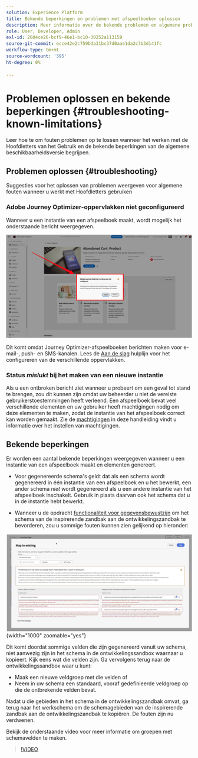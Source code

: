 ```yaml
---
solution: Experience Platform
title: Bekende beperkingen en problemen met afspeelboeken oplossen
description: Meer informatie over de bekende problemen en algemene problemen met afspeelboeken en hoe u deze problemen kunt oplossen
role: User, Developer, Admin
exl-id: 2604ce26-bcf9-46e1-bc10-30252a113159
source-git-commit: ecce42e2c759bda31bc37d0aae1da2c7b3d141fc
workflow-type: tm+mt
source-wordcount: '395'
ht-degree: 0%

---
```



# Problemen oplossen en bekende beperkingen {#troubleshooting-known-limitations}

Leer hoe te om fouten problemen op te lossen wanneer het werken met de Hoofdletters van het Gebruik en de bekende beperkingen van de algemene beschikbaarheidsversie begrijpen.

## Problemen oplossen {#troubleshooting}

Suggesties voor het oplossen van problemen weergeven voor algemene fouten wanneer u werkt met Hoofdletters gebruiken

### Adobe Journey Optimizer-oppervlakken niet geconfigureerd

Wanneer u een instantie van een afspeelboek maakt, wordt mogelijk het onderstaande bericht weergegeven.

![Problemen oplossen](/help/use-case-playbooks/assets/playbooks/troubleshooting/troubleshooting-ajo.png)

Dit komt omdat Journey Optimizer-afspeelboeken berichten maken voor e-mail-, push- en SMS-kanalen. Lees de [Aan de slag](/help/use-case-playbooks/playbooks/get-started.md#configure-sandbox-and-channel-surfaces-in-journey-optimizer) hulplijn voor het configureren van de verschillende oppervlakken.

### Status *mislukt* bij het maken van een nieuwe instantie

Als u een ontbroken bericht ziet wanneer u probeert om een geval tot stand te brengen, zou dit kunnen zijn omdat uw beheerder u niet de vereiste gebruikerstoestemmingen heeft verleend. Een afspeelboek bevat veel verschillende elementen en uw gebruiker heeft machtigingen nodig om deze elementen te maken, zodat de instantie van het afspeelboek correct kan worden gemaakt. Zie de [machtigingen](/help/use-case-playbooks/playbooks/get-started.md#grant-your-team-the-required-access-permissions) in deze handleiding vindt u informatie over het instellen van machtigingen.

## Bekende beperkingen

Er worden een aantal bekende beperkingen weergegeven wanneer u een instantie van een afspeelboek maakt en elementen genereert.

* Voor gegenereerde schema&#39;s geldt dat als een schema wordt gegenereerd in één instantie van een afspeelboek en u het bewerkt, een ander schema *niet* wordt gegenereerd als u een andere instantie van het afspeelboek inschakelt. Gebruik in plaats daarvan ook het schema dat u in de instantie hebt bewerkt.

* Wanneer u de opdracht [functionaliteit voor gegevensbewustzijn](/help/use-case-playbooks/playbooks/data-awareness.md) om het schema van de inspirerende zandbak aan de ontwikkelingszandbak te bevorderen, zou u sommige fouten kunnen zien gelijkend op hieronder:

![Fouten weergegeven in de workflow voor schematoewijzing.](/help/use-case-playbooks/assets/playbooks/troubleshooting/schema-errors.png){width="1000" zoomable="yes"}

Dit komt doordat sommige velden die zijn gegenereerd vanuit uw schema, niet aanwezig zijn in het schema in de ontwikkelingssandbox waarnaar u kopieert. Kijk eens wat die velden zijn. Ga vervolgens terug naar de ontwikkelingssandbox waar u kunt:

* Maak een nieuwe veldgroep met die velden of
* Neem in uw schema een standaard, vooraf gedefinieerde veldgroep op die de ontbrekende velden bevat.

Nadat u die gebieden in het schema in de ontwikkelingszandbak omvat, ga terug naar het werkschema om de schemagebieden van de inspirerende zandbak aan de ontwikkelingszandbak te kopiëren. De fouten zijn nu verdwenen.

Bekijk de onderstaande video voor meer informatie om groepen met schemavelden te maken.

>[!VIDEO](https://video.tv.adobe.com/v/27013/?learn=on)
